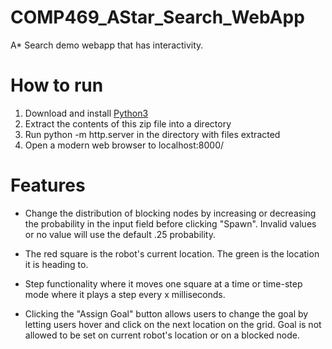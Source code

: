 # COMP469_AStar_Search_WebApp
A* Search demo webapp that has interactivity.

# How to run

1. Download and install [Python3](https://www.python.org/)
2. Extract the contents of this zip file into a directory
3. Run python -m http.server in the directory with files extracted
4. Open a modern web browser to localhost:8000/

# Features

- Change the distribution of blocking nodes by increasing or decreasing the probability in the input field before clicking "Spawn". Invalid values or no value will use the default .25 probability.

- The red square is the robot's current location. The green is the location it is heading to.

- Step functionality where it moves one square at a time or time-step mode where it plays a step every x milliseconds.

- Clicking the "Assign Goal" button allows users to change the goal by letting users hover and click on the next location on the grid. Goal is not allowed to be set on current robot's location or on a blocked node.